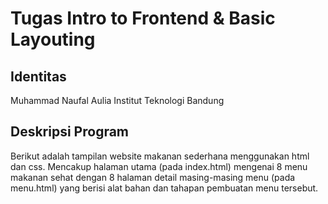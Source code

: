 # Tugas Intro to Frontend & Basic Layouting

## Identitas
Muhammad Naufal Aulia
Institut Teknologi Bandung

## Deskripsi Program
Berikut adalah tampilan website makanan sederhana menggunakan html dan css. Mencakup halaman utama (pada index.html) mengenai 8 menu makanan sehat dengan 8 halaman detail masing-masing menu (pada menu.html) yang berisi alat bahan dan tahapan pembuatan menu tersebut.